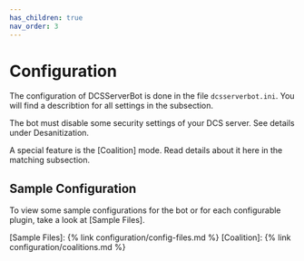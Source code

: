 ```yaml
---
has_children: true
nav_order: 3
---
```


# Configuration

The configuration of DCSServerBot is done in the file `dcsserverbot.ini`.
You will find a describtion for all settings in the subsection.

The bot must disable some security settings of your DCS server. See details under Desanitization.

A special feature is the [Coalition] mode. Read details about it here in the matching subsection.

## Sample Configuration

To view some sample configurations for the bot or for each configurable plugin, take a look at [Sample Files].

[Sample Files]: {% link configuration/config-files.md %}
[Coalition]: {% link configuration/coalitions.md %}